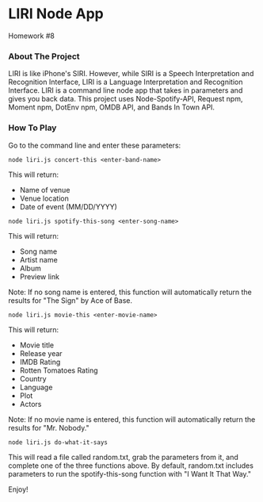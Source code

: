 # LIRI Node App
Homework #8

### About The Project
LIRI is like iPhone's SIRI. However, while SIRI is a Speech Interpretation and Recognition Interface, LIRI is a Language Interpretation and Recognition Interface. LIRI is a command line node app that takes in parameters and gives you back data. This project uses Node-Spotify-API, Request npm, Moment npm, DotEnv npm, OMDB API, and Bands In Town API.

### How To Play
Go to the command line and enter these parameters:

```
node liri.js concert-this <enter-band-name>
```
This will return:
* Name of venue
* Venue location
* Date of event (MM/DD/YYYY)

```
node liri.js spotify-this-song <enter-song-name>
```
This will return:
* Song name
* Artist name
* Album
* Preview link

Note: If no song name is entered, this function will automatically return the results for "The Sign" by Ace of Base.

```
node liri.js movie-this <enter-movie-name>
```
This will return:
* Movie title
* Release year
* IMDB Rating
* Rotten Tomatoes Rating
* Country
* Language
* Plot
* Actors

Note: If no movie name is entered, this function will automatically return the results for "Mr. Nobody."

```
node liri.js do-what-it-says
```
This will read a file called random.txt, grab the parameters from it, and complete one of the three functions above. By default, random.txt includes parameters to run the spotify-this-song function with "I Want It That Way."

Enjoy!
